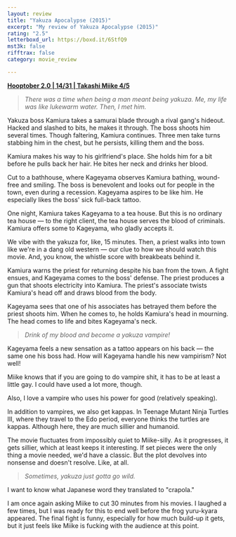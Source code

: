 ```yaml
---
layout: review
title: "Yakuza Apocalypse (2015)"
excerpt: "My review of Yakuza Apocalypse (2015)"
rating: "2.5"
letterboxd_url: https://boxd.it/6StfQ9
mst3k: false
rifftrax: false
category: movie_review

---
```


<b><a href="https://boxd.it/pRPis/detail" rel="nofollow">Hooptober 2.0 | 14/31 | Takashi Miike 4/5</a></b>
<blockquote><i>There was a time when being a man meant being yakuza. Me, my life was like lukewarm water. Then, I met him.</i></blockquote>Yakuza boss Kamiura takes a samurai blade through a rival gang's hideout. Hacked and slashed to bits, he makes it through. The boss shoots him several times. Though faltering, Kamiura continues. Three men take turns stabbing him in the chest, but he persists, killing them and the boss.

Kamiura makes his way to his girlfriend's place. She holds him for a bit before he pulls back her hair. He bites her neck and drinks her blood.

Cut to a bathhouse, where Kageyama observes Kamiura bathing, wound-free and smiling. The boss is benevolent and looks out for people in the town, even during a recession. Kageyama aspires to be like him. He especially likes the boss' sick full-back tattoo.

One night, Kamiura takes Kageyama to a tea house. But this is no ordinary tea house — to the right client, the tea house serves the blood of criminals. Kamiura offers some to Kageyama, who gladly accepts it.

We vibe with the yakuza for, like, 15 minutes. Then, a priest walks into town like we're in a dang old western — our clue to how we should watch this movie. And, you know, the whistle score with breakbeats behind it.

Kamiura warns the priest for returning despite his ban from the town. A fight ensues, and Kageyama comes to the boss' defense. The priest produces a gun that shoots electricity into Kamiura. The priest's associate twists Kamiura's head off and draws blood from the body.

Kageyama sees that one of his associates has betrayed them before the priest shoots him. When he comes to, he holds Kamiura's head in mourning. The head comes to life and bites Kageyama's neck.
<blockquote><i>Drink of my blood and become a yakuza vampire!</i></blockquote>Kageyama feels a new sensation as a tattoo appears on his back — the same one his boss had. How will Kageyama handle his new vampirism? Not well!

Miike knows that if you are going to do vampire shit, it has to be at least a little gay. I could have used a lot more, though.

Also, I love a vampire who uses his power for good (relatively speaking). 

In addition to vampires, we also get kappas. In Teenage Mutant Ninja Turtles III, where they travel to the Edo period, everyone thinks the turtles are kappas. Although here, they are much sillier and humanoid.

The movie fluctuates from impossibly quiet to Miike-silly. As it progresses, it gets sillier, which at least keeps it interesting. If set pieces were the only thing a movie needed, we'd have a classic. But the plot devolves into nonsense and doesn't resolve. Like, at all.
<blockquote><i>Sometimes, yakuza just gotta go wild.</i></blockquote>I want to know what Japanese word they translated to "crapola."

I am once again asking Miike to cut 30 minutes from his movies. I laughed a few times, but I was ready for this to end well before the frog yuru-kyara appeared. The final fight is funny, especially for how much build-up it gets, but it just feels like Miike is fucking with the audience at this point.